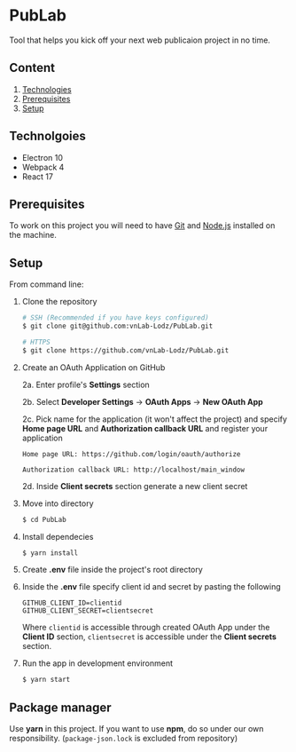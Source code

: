 # PubLab

Tool that helps you kick off your next web publicaion project in no time.

## Content

1. [Technologies](#technologies)
2. [Prerequisites](#prerequisites)
3. [Setup](#setup)

## Technolgoies

- Electron 10
- Webpack 4
- React 17

## Prerequisites

To work on this project you will need to have [Git](https://git-scm.com/) and [Node.js](https://nodejs.org/en/) installed on the machine.

## Setup

From command line:

1.  Clone the repository

    ```bash
    # SSH (Recommended if you have keys configured)
    $ git clone git@github.com:vnLab-Lodz/PubLab.git

    # HTTPS
    $ git clone https://github.com/vnLab-Lodz/PubLab.git
    ```

2.  Create an OAuth Application on GitHub

    2a. Enter profile's **Settings** section

    2b. Select **Developer Settings** -> **OAuth Apps** -> **New OAuth App**

    2c. Pick name for the application (it won't affect the project) and specify **Home page URL** and **Authorization callback URL** and register your application

        Home page URL: https://github.com/login/oauth/authorize

        Authorization callback URL: http://localhost/main_window

    2d. Inside **Client secrets** section generate a new client secret

3.  Move into directory

    ```bash
    $ cd PubLab
    ```

4.  Install dependecies

    ```bash
    $ yarn install
    ```

5.  Create **.env** file inside the project's root directory

6.  Inside the **.env** file specify client id and secret by pasting the following

    ```
    GITHUB_CLIENT_ID=clientid
    GITHUB_CLIENT_SECRET=clientsecret
    ```

    Where `clientid` is accessible through created OAuth App under the **Client ID** section, `clientsecret` is accessible under the **Client secrets** section.

7.  Run the app in development environment

    ```bash
    $ yarn start
    ```

## Package manager

Use **yarn** in this project. If you want to use **npm**, do so under our own responsibility. (`package-json.lock` is excluded from repository)
